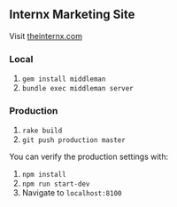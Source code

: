 Internx Marketing Site
----------------------

Visit [theinternx.com](https://theinternx.com)

### Local
1. `gem install middleman`
2. `bundle exec middleman server`

### Production

1. `rake build`
2. `git push production master`

You can verify the production settings with:

1. `npm install`
2. `npm run start-dev`
3. Navigate to `localhost:8100`
